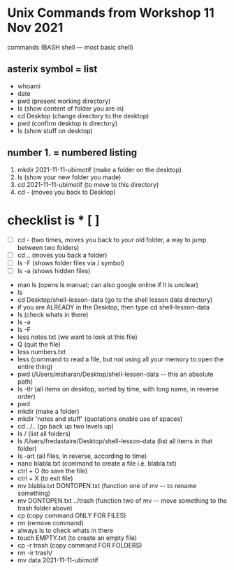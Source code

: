 # Unix Commands from Workshop 11 Nov 2021

commands (BASH shell — most basic shell)

## asterix symbol = list
* whoami
* date
* pwd (present working directory)
* ls (show content of folder you are in)
* cd Desktop (change directory to the desktop)
* pwd (confirm desktop is directory)
* ls (show stuff on desktop)
## number 1. = numbered listing
1. mkdir 2021-11-11-ubimotif (make a folder on the desktop)
1. ls (show your new folder you made)
1. cd 2021-11-11-ubimotif (to move to this directory)
1. cd - (moves you back to Desktop)
# checklist is * [ ] 
* [ ] cd - (two times, moves you back to your old folder, a way to jump between two folders)
* [ ] cd .. (moves you back a folder)
* [ ] ls -F (shows folder files via / symbol)
* [ ] ls -a (shows hidden files)

* man ls (opens ls manual; can also google online if it is unclear)
* ls
* cd Desktop/shell-lesson-data (go to the shell lesson data directory)
* if you are ALREADY in the Desktop, then type cd shell-lesson-data
* ls (check whats in there)
* ls -a
* ls -F
* less notes.txt (we want to look at this file)
* Q (quit the file)
* less numbers.txt
* less (command to read a file, but not using all your memory to open the entire thing)
* pwd (/Users/msharan/Desktop/shell-lesson-data -- this an absolute path)
* ls -tlr (all items on desktop, sorted by time, with long name, in reverse order)
* pwd
* mkdir (make a folder)
* mkdir 'notes and stuff' (quotations enable use of spaces)
* cd ../.. (go back up two levels up)
* ls / (list all folders)
* ls /Users/fredastaire/Desktop/shell-lesson-data (list all items in that folder)
* ls -art (all files, in reverse, according to time)
* nano blabla.txt (command to create a file i.e. blabla.txt)
* ctrl + O (to save the file)
* ctrl + X (to exit file)
* mv blabla.txt DONTOPEN.txt (function one of mv -- to rename something)
* mv DONTOPEN.txt ../trash (function two of mv -- move something to the trash folder above)
* cp (copy command ONLY FOR FILES)
* rm (remove command)
* always ls to check whats in there
* touch EMPTY.txt (to create an empty file)
* cp -r trash (copy command FOR FOLDERS)
* rm -ir trash/
* mv data 2021-11-11-ubimotif
